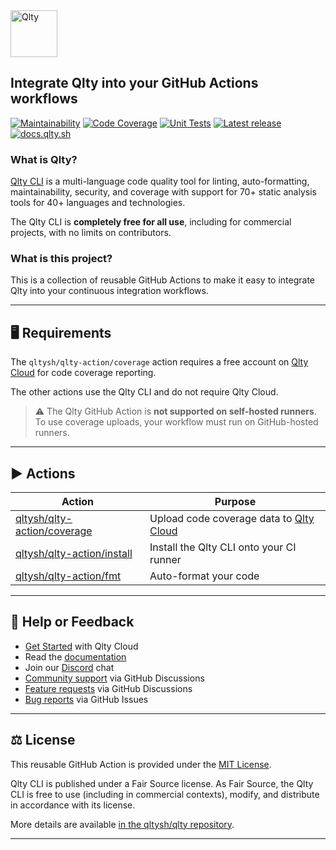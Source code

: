 <div align="left" id="top">
<a href="https://qlty.sh"><img alt="Qlty" src="https://cdn.brandfetch.io/idGrC4YgF4/theme/dark/idPHbenxLP.svg?c=1bxid64Mup7aczewSAYMX&t=1734797742010" height="75"></a>
</div>

## Integrate Qlty into your GitHub Actions workflows

[![Maintainability](https://qlty.sh/badges/50c320fb-5b97-4e5d-9c5e-8808dfbf0c6f/maintainability.svg)](https://qlty.sh/gh/qltysh/projects/qlty-action)
[![Code Coverage](https://qlty.sh/badges/50c320fb-5b97-4e5d-9c5e-8808dfbf0c6f/test_coverage.svg?v=2)](https://qlty.sh/gh/qltysh/projects/qlty-action)
[![Unit Tests](https://github.com/qltysh/qlty-action/actions/workflows/tests.yml/badge.svg)](https://github.com/qltysh/qlty-action/actions/workflows/tests.yml)
[![Latest release](https://img.shields.io/github/v/release/qltysh/qlty-action?v=3)](https://github.com/qltysh/qlty-action/releases)
[![docs.qlty.sh](https://img.shields.io/badge/docs-docs.qlty.sh-08b2b7)](https://docs.qlty.sh)

### What is Qlty?

[Qlty CLI](https://github.com/qltysh/qlty) is a multi-language code quality tool for linting, auto-formatting, maintainability, security, and coverage with support for 70+ static analysis tools for 40+ languages and technologies.

The Qlty CLI is **completely free for all use**, including for commercial projects, with no limits on contributors.

### What is this project?

This is a collection of reusable GitHub Actions to make it easy to integrate Qlty into your continuous integration workflows.

---

## 🖥️ Requirements

The `qltysh/qlty-action/coverage` action requires a free account on [Qlty Cloud](https://qlty.sh) for code coverage reporting.

The other actions use the Qlty CLI and do not require Qlty Cloud.

 
> ⚠️ The Qlty GitHub Action is **not supported on self-hosted runners**.  To use coverage uploads, your workflow must run on GitHub-hosted runners.


---

## ▶️ Actions

| Action                                                                                         | Purpose                                                    |
| ---------------------------------------------------------------------------------------------- | ---------------------------------------------------------- |
| [qltysh/qlty-action/coverage](https://github.com/qltysh/qlty-action/tree/main/coverage#readme) | Upload code coverage data to [Qlty Cloud](https://qlty.sh) |
| [qltysh/qlty-action/install](https://github.com/qltysh/qlty-action/tree/main/install)          | Install the Qlty CLI onto your CI runner                   |
| [qltysh/qlty-action/fmt](https://github.com/qltysh/qlty-action/tree/main/fmt#readme)           | Auto-format your code                                      |

---

## 🛟 Help or Feedback

- [Get Started](https://qlty.sh/) with Qlty Cloud
- Read the [documentation](https://docs.qlty.sh)
- Join our [Discord](https://qlty.sh/discord) chat
- [Community support](https://github.com/orgs/qltysh/discussions/categories/q-a) via GitHub Discussions
- [Feature requests](https://github.com/orgs/qltysh/discussions/categories/feedback) via GitHub Discussions
- [Bug reports](https://github.com/qltysh/qlty-action/issues/new/choose) via GitHub Issues

---

## ⚖️ License

This reusable GitHub Action is provided under the [MIT License](https://github.com/qltysh/qlty-action/blob/main/LICENSE.md).

Qlty CLI is published under a Fair Source license. As Fair Source, the Qlty CLI is free to use (including in commercial contexts), modify, and distribute in accordance with its license.

More details are available [in the qltysh/qlty repository](https://github.com/qltysh/qlty/blob/main/LICENSE.md).

---
